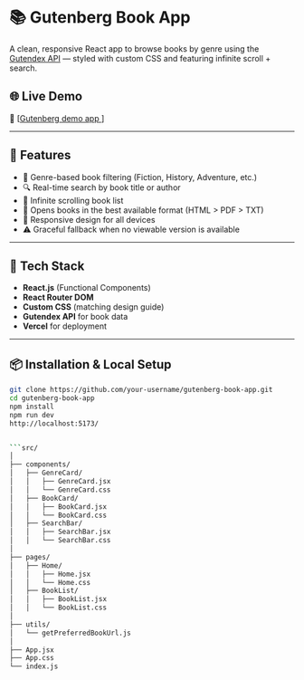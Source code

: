 # 📚 Gutenberg Book App

A clean, responsive React app to browse books by genre using the [Gutendex API](http://skunkworks.ignitesol.com:8000/) — styled with custom CSS and featuring infinite scroll + search.

## 🌐 Live Demo

🔗 [[Gutenberg demo app ](https://gutenberg-book-app.vercel.app/)]

---

## 🚀 Features

- 🎯 Genre-based book filtering (Fiction, History, Adventure, etc.)
- 🔍 Real-time search by book title or author
- 🔁 Infinite scrolling book list
- 📖 Opens books in the best available format (HTML > PDF > TXT)
- 📱 Responsive design for all devices
- ⚠️ Graceful fallback when no viewable version is available

---

## 🧱 Tech Stack

- **React.js** (Functional Components)
- **React Router DOM**
- **Custom CSS** (matching design guide)
- **Gutendex API** for book data
- **Vercel** for deployment

---

## 📦 Installation & Local Setup

```bash
git clone https://github.com/your-username/gutenberg-book-app.git
cd gutenberg-book-app
npm install
npm run dev
http://localhost:5173/


```src/
│
├── components/
│   ├── GenreCard/
│   │   ├── GenreCard.jsx
│   │   └── GenreCard.css
│   ├── BookCard/
│   │   ├── BookCard.jsx
│   │   └── BookCard.css
│   ├── SearchBar/
│   │   ├── SearchBar.jsx
│   │   └── SearchBar.css
│
├── pages/
│   ├── Home/
│   │   ├── Home.jsx
│   │   └── Home.css
│   ├── BookList/
│   │   ├── BookList.jsx
│   │   └── BookList.css
│
├── utils/
│   └── getPreferredBookUrl.js
│
├── App.jsx
├── App.css
└── index.js
```
